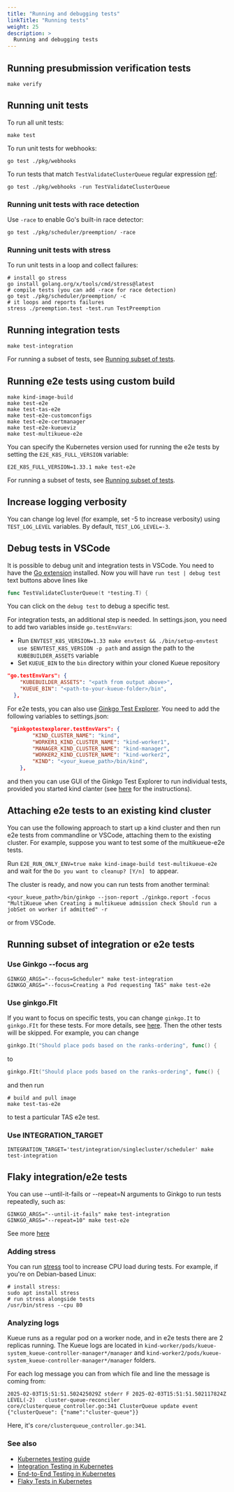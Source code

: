 ```yaml
---
title: "Running and debugging tests"
linkTitle: "Running tests"
weight: 25
description: >
  Running and debugging tests
---
```


## Running presubmission verification tests
```shell
make verify
```

## Running unit tests
To run all unit tests:
```shell
make test
```

To run unit tests for webhooks:
```shell
go test ./pkg/webhooks
```
To run tests that match `TestValidateClusterQueue` regular expression [ref](https://pkg.go.dev/cmd/go#hdr-Testing_flags):
```shell
go test ./pkg/webhooks -run TestValidateClusterQueue
```

### Running unit tests with race detection

Use `-race` to enable Go's built-in race detector:
```shell
go test ./pkg/scheduler/preemption/ -race
```

### Running unit tests with stress

To run unit tests in a loop and collect failures:
```shell
# install go stress
go install golang.org/x/tools/cmd/stress@latest
# compile tests (you can add -race for race detection)
go test ./pkg/scheduler/preemption/ -c
# it loops and reports failures
stress ./preemption.test -test.run TestPreemption
```

## Running integration tests

```shell
make test-integration
```

For running a subset of tests, see [Running subset of tests](#running-subset-of-integration-or-e2e-tests).

## Running e2e tests using custom build
```shell
make kind-image-build
make test-e2e
make test-tas-e2e
make test-e2e-customconfigs
make test-e2e-certmanager
make test-e2e-kueueviz
make test-multikueue-e2e
```

You can specify the Kubernetes version used for running the e2e tests by setting the `E2E_K8S_FULL_VERSION` variable:
```shell
E2E_K8S_FULL_VERSION=1.33.1 make test-e2e
```

For running a subset of tests, see [Running subset of tests](#running-subset-of-integration-or-e2e-tests).

## Increase logging verbosity
You can change log level (for example, set -5 to increase verbosity) using `TEST_LOG_LEVEL` variables.
By default, `TEST_LOG_LEVEL=-3`.

## Debug tests in VSCode
It is possible to debug unit and integration tests in VSCode.
You need to have the [Go extension](https://marketplace.visualstudio.com/items?itemName=golang.Go) installed.
Now you will have `run test | debug test` text buttons above lines like
```go
func TestValidateClusterQueue(t *testing.T) {
```
You can click on the `debug test` to debug a specific test.

For integration tests, an additional step is needed.  In settings.json, you need to add two variables inside `go.testEnvVars`:
- Run `ENVTEST_K8S_VERSION=1.33 make envtest && ./bin/setup-envtest use $ENVTEST_K8S_VERSION -p path` and assign the path to the `KUBEBUILDER_ASSETS` variable
- Set `KUEUE_BIN` to the `bin` directory within your cloned Kueue repository
```json
"go.testEnvVars": {
    "KUBEBUILDER_ASSETS": "<path from output above>",
    "KUEUE_BIN": "<path-to-your-kueue-folder>/bin",
  },
```

For e2e tests, you can also use [Ginkgo Test Explorer](https://marketplace.visualstudio.com/items?itemName=joselitofilho.ginkgotestexplorer).  You need to add the following variables to settings.json:
```json
 "ginkgotestexplorer.testEnvVars": {
        "KIND_CLUSTER_NAME": "kind",
        "WORKER1_KIND_CLUSTER_NAME": "kind-worker1",
        "MANAGER_KIND_CLUSTER_NAME": "kind-manager",
        "WORKER2_KIND_CLUSTER_NAME": "kind-worker2",
        "KIND": "<your_kueue_path>/bin/kind",
    },
```
and then you can use GUI of the Ginkgo Test Explorer to run individual tests, provided you started kind clanter (see [here](#attaching-e2e-tests-to-an-existing-kind-cluster) for the instructions).

## Attaching e2e tests to an existing kind cluster
You can use the following approach to start up a kind cluster and then run e2e tests from commandline or VSCode,
attaching them to the existing cluster. For example, suppose you want to test some of the multikueue-e2e tests.

Run `E2E_RUN_ONLY_ENV=true make kind-image-build test-multikueue-e2e` and wait for the `Do you want to cleanup? [Y/n] ` to appear.

The cluster is ready, and now you can run tests from another terminal:
```shell
<your_kueue_path>/bin/ginkgo --json-report ./ginkgo.report -focus "MultiKueue when Creating a multikueue admission check Should run a jobSet on worker if admitted" -r
```
or from VSCode.

## Running subset of integration or e2e tests
### Use Ginkgo --focus arg
```shell
GINKGO_ARGS="--focus=Scheduler" make test-integration
GINKGO_ARGS="--focus=Creating a Pod requesting TAS" make test-e2e
```
### Use ginkgo.FIt
If you want to focus on specific tests, you can change
`ginkgo.It` to `ginkgo.FIt` for these tests.
For more details, see [here](https://onsi.github.io/ginkgo/#focused-specs).
Then the other tests will be skipped.
For example, you can change
```go
ginkgo.It("Should place pods based on the ranks-ordering", func() {
```
to
```go
ginkgo.FIt("Should place pods based on the ranks-ordering", func() {
```
and then run
```shell
# build and pull image
make test-tas-e2e
```
to test a particular TAS e2e test.

### Use INTEGRATION_TARGET
```shell
INTEGRATION_TARGET='test/integration/singlecluster/scheduler' make test-integration
```

## Flaky integration/e2e tests
You can use --until-it-fails or --repeat=N arguments to Ginkgo to run tests repeatedly, such as:
```shell
GINKGO_ARGS="--until-it-fails" make test-integration
GINKGO_ARGS="--repeat=10" make test-e2e
```
See more [here](https://onsi.github.io/ginkgo/#repeating-spec-runs-and-managing-flaky-specs)

### Adding stress
You can run [stress](https://github.com/resurrecting-open-source-projects/stress) tool to increase CPU load during tests.  For example, if you're on Debian-based Linux:
```shell
# install stress:
sudo apt install stress
# run stress alongside tests
/usr/bin/stress --cpu 80
```

### Analyzing logs
Kueue runs as a regular pod on a worker node, and in e2e tests there are 2 replicas running.  The Kueue logs are located in `kind-worker/pods/kueue-system_kueue-controller-manager*/manager` and `kind-worker2/pods/kueue-system_kueue-controller-manager*/manager` folders.

For each log message you can from which file and line the message is coming from:
```log
2025-02-03T15:51:51.502425029Z stderr F 2025-02-03T15:51:51.502117824Z	LEVEL(-2)	cluster-queue-reconciler	core/clusterqueue_controller.go:341	ClusterQueue update event	{"clusterQueue": {"name":"cluster-queue"}}
```
Here, it's `core/clusterqueue_controller.go:341`.

### See also
- [Kubernetes testing guide](https://github.com/kubernetes/community/blob/master/contributors/devel/sig-testing/testing.md)
- [Integration Testing in Kubernetes](https://github.com/kubernetes/community/blob/master/contributors/devel/sig-testing/integration-tests.md)
- [End-to-End Testing in Kubernetes](https://github.com/kubernetes/community/blob/master/contributors/devel/sig-testing/e2e-tests.md)
- [Flaky Tests in Kubernetes](https://github.com/kubernetes/community/blob/master/contributors/devel/sig-testing/flaky-tests.md)
